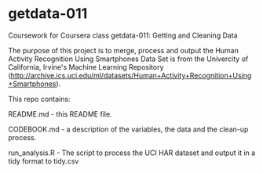 # getdata-011
Coursework for Coursera class getdata-011: Getting and Cleaning Data

The purpose of this project is to merge, process and output the Human Activity Recognition Using Smartphones Data Set is from the Univercity of California, Irvine's Machine Learning Repository (http://archive.ics.uci.edu/ml/datasets/Human+Activity+Recognition+Using+Smartphones).

This repo contains:

README.md - this README file.

CODEBOOK.md - a description of the variables, the data and the clean-up process.

run_analysis.R - The script to process the UCI HAR dataset and output it 
in a tidy format to tidy.csv
